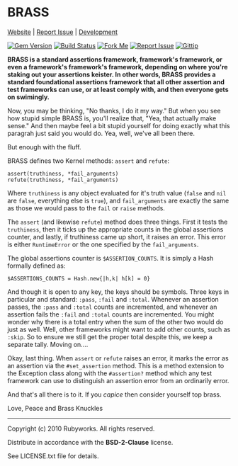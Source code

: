 # BRASS

[Website](http://rubyworks.github.com/brass) |
[Report Issue](http://github.com/rubyworks/brass/issues) |
[Development](http://github.com/rubyworks/brass)

[![Gem Version](http://img.shields.io/gem/v/brass.svg?style=flat)](http://rubygems.org/gem/brass)
[![Build Status](http://img.shields.io/travis/rubyworks/brass.svg?style=flat)](http://travis-ci.org/rubyworks/brass)
[![Fork Me](http://img.shields.io/badge/scm-github-blue.svg?style=flat)](http://github.com/rubyworks/brass)
[![Report Issue](http://img.shields.io/github/issues/rubyworks/brass.svg?style=flat)](http://github.com/rubyworks/brass/issues)
[![Gittip](http://img.shields.io/badge/gittip-$1/wk-green.svg?style=flat)](https://www.gittip.com/on/github/rubyworks/)


<b>BRASS is a standard assertions framework, framework's framework, or even
a framework's framework's framework, depending on where you're staking
out your assertions keister. In other words, BRASS provides a standard 
foundational assertions framework that all other assertion and test frameworks
can use, or at least comply with, and then everyone gets on swimingly.</b>

Now, you may be thinking, "No thanks, I do it my way." But when you see
how stupid simple BRASS is, you'll realize that, "Yea, that actually 
make sense." And then maybe feel a bit stupid yourself for doing exactly
what this paragrah just said you would do. Yea, well, we've all been there.

But enough with the fluff.

BRASS defines two Kernel methods: `assert` and `refute`:

    assert(truthiness, *fail_arguments)
    refute(truthiness, *fail_arguments)

Where `truthiness` is any object evaluated for it's truth value (`false` and `nil`
are `false`, everything else is `true`), and `fail_arguments` are exactly the same
as those we would pass to the `fail` or `raise` methods.

The `assert` (and likewise `refute`) method does three things. First it tests the
`truthiness`, then it ticks up the appropriate counts in the global assertions
counter, and lastly, if truthiness came up short, it raises an error. This error
is either `RuntimeError` or the one specified by the `fail_arguments`.

The global assertions counter is `$ASSERTION_COUNTS`. It is simply a Hash formally
defined as:

    $ASSERTIONS_COUNTS = Hash.new{|h,k| h[k] = 0}

And though it is open to any key, the keys should be symbols. Three keys in 
particular and standard: `:pass`, `:fail` and `:total`. Whenever an assertion
passes, the `:pass` and `:total` counts are incremented, and whenever an assertion
fails the `:fail` and `:total` counts are incremented. You might wonder why
there is a total entry when the sum of the other two would do just as well. 
Well, other frameworks might want to add other counts, such as `:skip`. So
to ensure we still get the proper total despite this, we keep a separate tally.
Moving on....

Okay, last thing. When `assert` or `refute` raises an error, it marks the error
as an assertion via the `#set_assertion` method. This is a method extension
to the Exception class along with the `#assertion?` method which any
test framework can use to distinguish an assertion error from an ordinarily
error.

And that's all there is to it. If you *capice* then consider yourself top brass.

Love, Peace and Brass Knuckles

-----

Copyright (c) 2010 Rubyworks. All rights reserved.

Distribute in accordance with the **BSD-2-Clause** license.

See LICENSE.txt file for details.
